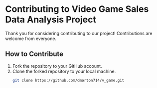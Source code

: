 # Contributing to Video Game Sales Data Analysis Project

Thank you for considering contributing to our project! Contributions are welcome from everyone.

## How to Contribute

1. Fork the repository to your GitHub account.
2. Clone the forked repository to your local machine.
   ```bash
   git clone https://github.com/dmorton714/v_game.git
